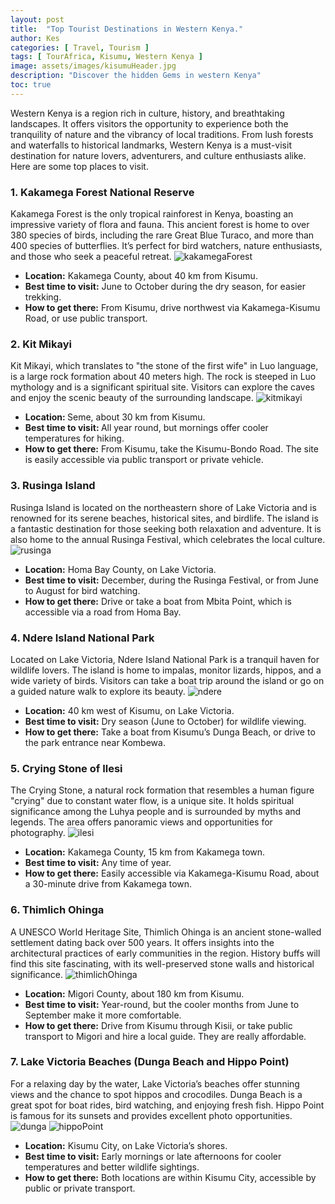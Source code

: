 ```yaml
---
layout: post
title:  "Top Tourist Destinations in Western Kenya."
author: Kes
categories: [ Travel, Tourism ]
tags: [ TourAfrica, Kisumu, Western Kenya ]
image: assets/images/kisumuHeader.jpg
description: "Discover the hidden Gems in western Kenya"
toc: true
---
```


Western Kenya is a region rich in culture, history, and breathtaking landscapes. It offers visitors the opportunity to experience both the tranquility of nature and the vibrancy of local traditions. From lush forests and waterfalls to historical landmarks, Western Kenya is a must-visit destination for nature lovers, adventurers, and culture enthusiasts alike. Here are some top places to visit.

<h3> 1. Kakamega Forest National Reserve </h3>
Kakamega Forest is the only tropical rainforest in Kenya, boasting an impressive variety of flora and fauna. This ancient forest is home to over 380 species of birds, including the rare Great Blue Turaco, and more than 400 species of butterflies. It’s perfect for bird watchers, nature enthusiasts, and those who seek a peaceful retreat.

<img src="../assets/images/kakamegaForest.jpg" alt="kakamegaForest">

<ul>
<li><b>Location:</b> Kakamega County, about 40 km from Kisumu.</li>
<li><b>Best time to visit:</b> June to October during the dry season, for easier trekking.</li>
<li><b>How to get there:</b> From Kisumu, drive northwest via Kakamega-Kisumu Road, or use public transport.</li>
</ul>


<h3> 2. Kit Mikayi </h3>
Kit Mikayi, which translates to "the stone of the first wife" in Luo language, is a large rock formation about 40 meters high. The rock is steeped in Luo mythology and is a significant spiritual site. Visitors can explore the caves and enjoy the scenic beauty of the surrounding landscape.

<img src="../assets/images/kitmikayi.jpg" alt="kitmikayi">

<ul>
 <li> <b> Location: </b> Seme, about 30 km from Kisumu. </li>
 <li> <b> Best time to visit: </b> All year round, but mornings offer cooler temperatures for hiking. </li>
 <li> <b> How to get there:</b> From Kisumu, take the Kisumu-Bondo Road. The site is easily accessible via public 
  transport or private vehicle. </li>
  </ul>

<h3> 3. Rusinga Island </h3>
Rusinga Island is located on the northeastern shore of Lake Victoria and is renowned for its serene beaches, historical sites, and birdlife. The island is a fantastic destination for those seeking both relaxation and adventure. It is also home to the annual Rusinga Festival, which celebrates the local culture.

<img src="../assets/images/rusinga.avif" alt="rusinga">

<ul>
<li> <b>Location:</b> Homa Bay County, on Lake Victoria.</li>
<li> <b>Best time to visit:</b> December, during the Rusinga Festival, or from June to August for bird watching.</li>
<li> <b>How to get there:</b> Drive or take a boat from Mbita Point, which is accessible via a road from Homa Bay.</li>
</ul>

<h3> 4. Ndere Island National Park</h3>
Located on Lake Victoria, Ndere Island National Park is a tranquil haven for wildlife lovers. The island is home to impalas, monitor lizards, hippos, and a wide variety of birds. Visitors can take a boat trip around the island or go on a guided nature walk to explore its beauty.

<img src="../assets/images/ndere.jpg" alt="ndere">

<ul>
<li> <b>Location:</b> 40 km west of Kisumu, on Lake Victoria.</li>
<li> <b>Best time to visit:</b> Dry season (June to October) for wildlife viewing.</li>
<li> <b>How to get there:</b> Take a boat from Kisumu’s Dunga Beach, or drive to the park entrance near Kombewa.</li>
</ul>
<h3> 5. Crying Stone of Ilesi </h3>
The Crying Stone, a natural rock formation that resembles a human figure "crying" due to constant water flow, is a unique site. It holds spiritual significance among the Luhya people and is surrounded by myths and legends. The area offers panoramic views and opportunities for photography.

<img src="../assets/images/ilesi.jpg" alt="ilesi">

<ul>
<li> <b>Location:</b> Kakamega County, 15 km from Kakamega town.</li>
<li> <b>Best time to visit:</b> Any time of year.</li>
<li> <b>How to get there:</b> Easily accessible via Kakamega-Kisumu Road, about a 30-minute drive from Kakamega town.</li>
</ul>

<h3> 6. Thimlich Ohinga </h3>
A UNESCO World Heritage Site, Thimlich Ohinga is an ancient stone-walled settlement dating back over 500 years. It offers insights into the architectural practices of early communities in the region. History buffs will find this site fascinating, with its well-preserved stone walls and historical significance.

<img src="../assets/images/thimlich.jpg" alt="thimlichOhinga">

<ul>
<li> <b> Location:</b> Migori County, about 180 km from Kisumu.</li>
<li> <b> Best time to visit:</b> Year-round, but the cooler months from June to September make it more comfortable.</li>
<li> <b> How to get there:</b> Drive from Kisumu through Kisii, or take public transport to Migori and hire a local guide. They are really affordable. </li>
</ul>

<h3> 7. Lake Victoria Beaches (Dunga Beach and Hippo Point) </h3>
For a relaxing day by the water, Lake Victoria’s beaches offer stunning views and the chance to spot hippos and crocodiles. Dunga Beach is a great spot for boat rides, bird watching, and enjoying fresh fish. Hippo Point is famous for its sunsets and provides excellent photo opportunities.

<img src="../assets/images/dunga.jpg" alt="dunga">
<img src="../assets/images/hippo.jpg" alt="hippoPoint">

<ul>
<li> <b> Location:</b> Kisumu City, on Lake Victoria’s shores.</li>
<li> <b> Best time to visit:</b> Early mornings or late afternoons for cooler temperatures and better wildlife sightings.</li>
<li> <b> How to get there:</b> Both locations are within Kisumu City, accessible by public or private transport.</li>
</ul>
